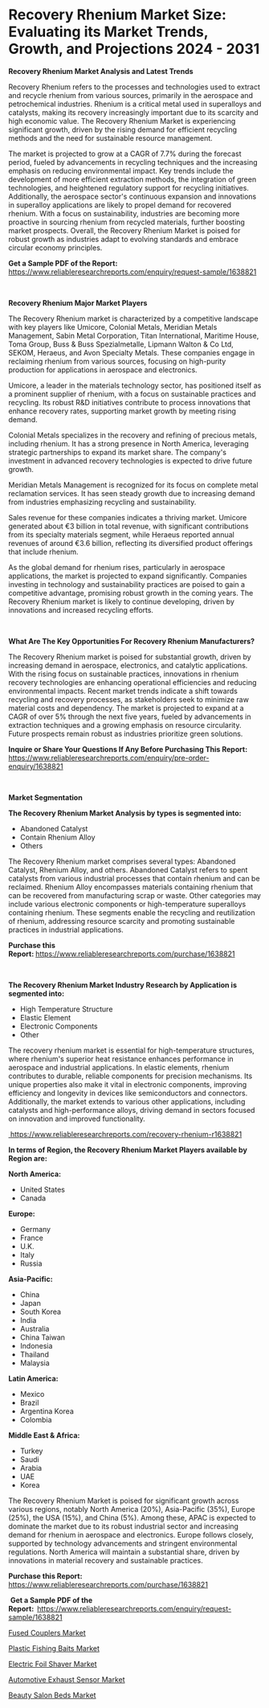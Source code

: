 <p><h1>Recovery Rhenium Market Size: Evaluating its Market Trends, Growth, and Projections 2024 - 2031</h1></p><p><strong>Recovery Rhenium Market Analysis and Latest Trends</strong></p>
<p><p>Recovery Rhenium refers to the processes and technologies used to extract and recycle rhenium from various sources, primarily in the aerospace and petrochemical industries. Rhenium is a critical metal used in superalloys and catalysts, making its recovery increasingly important due to its scarcity and high economic value. The Recovery Rhenium Market is experiencing significant growth, driven by the rising demand for efficient recycling methods and the need for sustainable resource management.</p><p>The market is projected to grow at a CAGR of 7.7% during the forecast period, fueled by advancements in recycling techniques and the increasing emphasis on reducing environmental impact. Key trends include the development of more efficient extraction methods, the integration of green technologies, and heightened regulatory support for recycling initiatives. Additionally, the aerospace sector's continuous expansion and innovations in superalloy applications are likely to propel demand for recovered rhenium. With a focus on sustainability, industries are becoming more proactive in sourcing rhenium from recycled materials, further boosting market prospects. Overall, the Recovery Rhenium Market is poised for robust growth as industries adapt to evolving standards and embrace circular economy principles.</p></p>
<p><strong>Get a Sample PDF of the Report:&nbsp;</strong> <a href="https://www.reliableresearchreports.com/enquiry/request-sample/1638821?utm_campaign=12&utm_medium=2&utm_source=Github&utm_content=ia&utm_term=25092024&utm_id=recovery-rhenium">https://www.reliableresearchreports.com/enquiry/request-sample/1638821</a></p>
<p>&nbsp;</p>
<p><strong>Recovery Rhenium Major Market Players</strong></p>
<p><p>The Recovery Rhenium market is characterized by a competitive landscape with key players like Umicore, Colonial Metals, Meridian Metals Management, Sabin Metal Corporation, Titan International, Maritime House, Toma Group, Buss & Buss Spezialmetalle, Lipmann Walton & Co Ltd, SEKOM, Heraeus, and Avon Specialty Metals. These companies engage in reclaiming rhenium from various sources, focusing on high-purity production for applications in aerospace and electronics.</p><p>Umicore, a leader in the materials technology sector, has positioned itself as a prominent supplier of rhenium, with a focus on sustainable practices and recycling. Its robust R&D initiatives contribute to process innovations that enhance recovery rates, supporting market growth by meeting rising demand.</p><p>Colonial Metals specializes in the recovery and refining of precious metals, including rhenium. It has a strong presence in North America, leveraging strategic partnerships to expand its market share. The company's investment in advanced recovery technologies is expected to drive future growth.</p><p>Meridian Metals Management is recognized for its focus on complete metal reclamation services. It has seen steady growth due to increasing demand from industries emphasizing recycling and sustainability.</p><p>Sales revenue for these companies indicates a thriving market. Umicore generated about €3 billion in total revenue, with significant contributions from its specialty materials segment, while Heraeus reported annual revenues of around €3.6 billion, reflecting its diversified product offerings that include rhenium.</p><p>As the global demand for rhenium rises, particularly in aerospace applications, the market is projected to expand significantly. Companies investing in technology and sustainability practices are poised to gain a competitive advantage, promising robust growth in the coming years. The Recovery Rhenium market is likely to continue developing, driven by innovations and increased recycling efforts.</p></p>
<p>&nbsp;</p>
<p><strong>What Are The Key Opportunities For Recovery Rhenium Manufacturers?</strong></p>
<p><p>The Recovery Rhenium market is poised for substantial growth, driven by increasing demand in aerospace, electronics, and catalytic applications. With the rising focus on sustainable practices, innovations in rhenium recovery technologies are enhancing operational efficiencies and reducing environmental impacts. Recent market trends indicate a shift towards recycling and recovery processes, as stakeholders seek to minimize raw material costs and dependency. The market is projected to expand at a CAGR of over 5% through the next five years, fueled by advancements in extraction techniques and a growing emphasis on resource circularity. Future prospects remain robust as industries prioritize green solutions.</p></p>
<p><strong>Inquire or Share Your Questions If Any Before Purchasing This Report:</strong> <a href="https://www.reliableresearchreports.com/enquiry/pre-order-enquiry/1638821?utm_campaign=12&utm_medium=2&utm_source=Github&utm_content=ia&utm_term=25092024&utm_id=recovery-rhenium">https://www.reliableresearchreports.com/enquiry/pre-order-enquiry/1638821</a></p>
<p>&nbsp;</p>
<p><strong>Market Segmentation</strong></p>
<p><strong>The Recovery Rhenium Market Analysis by types is segmented into:</strong></p>
<p><ul><li>Abandoned Catalyst</li><li>Contain Rhenium Alloy</li><li>Others</li></ul></p>
<p><p>The Recovery Rhenium market comprises several types: Abandoned Catalyst, Rhenium Alloy, and others. Abandoned Catalyst refers to spent catalysts from various industrial processes that contain rhenium and can be reclaimed. Rhenium Alloy encompasses materials containing rhenium that can be recovered from manufacturing scrap or waste. Other categories may include various electronic components or high-temperature superalloys containing rhenium. These segments enable the recycling and reutilization of rhenium, addressing resource scarcity and promoting sustainable practices in industrial applications.</p></p>
<p><strong>Purchase this Report:&nbsp;</strong><a href="https://www.reliableresearchreports.com/purchase/1638821?utm_campaign=12&utm_medium=2&utm_source=Github&utm_content=ia&utm_term=25092024&utm_id=recovery-rhenium">https://www.reliableresearchreports.com/purchase/1638821</a></p>
<p>&nbsp;</p>
<p><strong>The Recovery Rhenium Market Industry Research by Application is segmented into:</strong></p>
<p><ul><li>High Temperature Structure</li><li>Elastic Element</li><li>Electronic Components</li><li>Other</li></ul></p>
<p><p>The recovery rhenium market is essential for high-temperature structures, where rhenium's superior heat resistance enhances performance in aerospace and industrial applications. In elastic elements, rhenium contributes to durable, reliable components for precision mechanisms. Its unique properties also make it vital in electronic components, improving efficiency and longevity in devices like semiconductors and connectors. Additionally, the market extends to various other applications, including catalysts and high-performance alloys, driving demand in sectors focused on innovation and improved functionality.</p></p>
<p><a href="https://www.reliableresearchreports.com/recovery-rhenium-r1638821?utm_campaign=12&utm_medium=2&utm_source=Github&utm_content=ia&utm_term=25092024&utm_id=recovery-rhenium">&nbsp;https://www.reliableresearchreports.com/recovery-rhenium-r1638821</a></p>
<p><strong>In terms of Region, the Recovery Rhenium Market Players available by Region are:</strong></p>
<p>
    <p> <strong> North America: </strong>
        <ul>
            <li>United States</li>
            <li>Canada</li>
        </ul>
        </p> 
    <p> <strong> Europe: </strong>
        <ul>
            <li>Germany</li>
            <li>France</li>
            <li>U.K.</li>
            <li>Italy</li>
            <li>Russia</li>
        </ul>
        </p> 
    <p> <strong> Asia-Pacific: </strong>
        <ul>
            <li>China</li>
            <li>Japan</li>
            <li>South Korea</li>
            <li>India</li>
            <li>Australia</li>
            <li>China Taiwan</li>
            <li>Indonesia</li>
            <li>Thailand</li>
            <li>Malaysia</li>
        </ul>
        </p> 
    <p> <strong> Latin America: </strong>
        <ul>
            <li>Mexico</li>
            <li>Brazil</li>
            <li>Argentina Korea</li>
            <li>Colombia</li>
        </ul>
        </p> 
    <p> <strong> Middle East & Africa: </strong>
        <ul>
            <li>Turkey</li>
            <li>Saudi</li>
            <li>Arabia</li>
            <li>UAE</li>
            <li>Korea</li>
        </ul>
    </p>
    </p>
<p><p>The Recovery Rhenium Market is poised for significant growth across various regions, notably North America (20%), Asia-Pacific (35%), Europe (25%), the USA (15%), and China (5%). Among these, APAC is expected to dominate the market due to its robust industrial sector and increasing demand for rhenium in aerospace and electronics. Europe follows closely, supported by technology advancements and stringent environmental regulations. North America will maintain a substantial share, driven by innovations in material recovery and sustainable practices.</p></p>
<p><strong>Purchase this Report: </strong><a href="https://www.reliableresearchreports.com/purchase/1638821?utm_campaign=12&utm_medium=2&utm_source=Github&utm_content=ia&utm_term=25092024&utm_id=recovery-rhenium">https://www.reliableresearchreports.com/purchase/1638821</a></p>
<p>&nbsp;<strong>Get a Sample PDF of the Report:&nbsp;&nbsp;</strong><a href="https://www.reliableresearchreports.com/enquiry/request-sample/1638821?utm_campaign=12&utm_medium=2&utm_source=Github&utm_content=ia&utm_term=25092024&utm_id=recovery-rhenium">https://www.reliableresearchreports.com/enquiry/request-sample/1638821</a></p>
<p><strong></strong></p>
<p><p><a href="https://medium.com/@lowellleke2031/fused-couplers-market-global-market-insights-and-sales-trends-2024-to-2031-e1f8f5fdf692?postPublishedType=repub&utm_campaign=12&utm_medium=2&utm_source=Github&utm_content=ia&utm_term=25092024&utm_id=recovery-rhenium">Fused Couplers Market</a></p><p><a href="https://medium.com/@dots98759/future-trajectory-of-the-plastic-fishing-baits-market-emerging-market-trends-and-forecasts-till-e294b5fb5136?utm_campaign=12&utm_medium=2&utm_source=Github&utm_content=ia&utm_term=25092024&utm_id=recovery-rhenium">Plastic Fishing Baits Market</a></p><p><a href="https://issuu.com/reportprime-2/docs/electric-foil-shaver-market-size-20_7722e93ad6b443?utm_campaign=12&utm_medium=2&utm_source=Github&utm_content=ia&utm_term=25092024&utm_id=recovery-rhenium">Electric Foil Shaver Market</a></p><p><a href="https://www.linkedin.com/pulse/automotive-exhaust-sensor-market-size-growth-industry-analysis-abvwf?utm_campaign=12&utm_medium=2&utm_source=Github&utm_content=ia&utm_term=25092024&utm_id=recovery-rhenium">Automotive Exhaust Sensor Market</a></p><p><a href="https://issuu.com/reportprime-2/docs/beauty-salon-beds-market-size-2030._80adf8916881e9?utm_campaign=12&utm_medium=2&utm_source=Github&utm_content=ia&utm_term=25092024&utm_id=recovery-rhenium">Beauty Salon Beds Market</a></p></p>